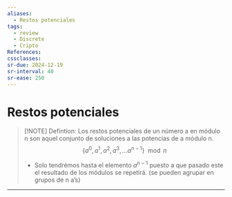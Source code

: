 ```yaml
---
aliases:
  - Restos potenciales
tags:
  - review
  - Discrete
  - Cripto
References: 
cssclasses:
sr-due: 2024-12-19
sr-interval: 40
sr-ease: 250
---
```

# Restos potenciales

> [!NOTE] Defintion: 
> Los restos potenciales de un número a en módulo n son aquel conjunto de soluciones a las potencias de a módulo n. 
> $$ \{a^0, a^1, a^2, a^3,...a^{n-1}\} \mod n$$
> 
> + Solo tendrémos hasta el elemento $a^{n-1}$ puesto a que pasado este el resultado de los módulos se repetirá. (se pueden agrupar en grupos de n a’s)




***
